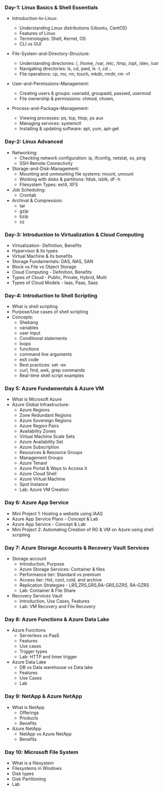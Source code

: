 ### Day-1: Linux Basics & Shell Essentials
* Introduction-to-Linux:
    * Understanding Linux distributions (Ubuntu, CentOS)
    * Features of Linux
    * Terminologies: Shell, Kernel, OS
    * CLI vs GUI

* File-System-and-Directory-Structure:
    * Understanding directories: /, /home, /var, /etc, /tmp, /opt, /dev, /usr
    * Navigating directories: ls, cd, pwd, ls -l, cd ..
    * File operations: cp, mv, rm, touch, mkdir, rmdir, rm -rf

* User-and-Permissions-Management:
    * Creating users & groups: useradd, groupadd, passwd, usermod
    * File ownership & permissions: chmod, chown,
      
* Process-and-Package-Management:
    * Viewing processes: ps, top, htop, ps aux
    * Managing services: systemctl
    * Installing & updating software: apt, yum, apt-get

### Day-2: Linux Advanced 

* Networking:
    * Checking network configuration: ip, ifconfig, netstat, ss, ping
    * SSH Remote Connectivity
* Storage-and-Disk-Management:
    * Mounting and unmounting file systems: mount, umount
    * Working with disks & partitions: fdisk, lsblk, df -h
    * Filesystem Types: ext4, XFS
* Job Scheduling:
     * Crontab
* Archival & Compression:
     * tar
     * gzip
     * bzip
     * xz
### Day-3: Introduction to Virtualization & Cloud Computing

* Virtualization- Definition, Benefits
* Hypervisor & its types
* Virtual Machine & its benefits
* Storage Fundamentals: DAS, NAS, SAN
* Block vs File vs Object Storage
* Cloud Computing - Definition, Benefits
* Types of Cloud - Public, Private, Hybrid, Multi
* Types of Cloud Models - Iaas, Paas, Saas

### Day-4: Introduction to Shell Scripting

* What is shell scripting
* Purpose/Use cases of shell scripting
* Concepts:
   * Shebang
   * variables
   * user input
   * Conditional statements
   * loops
   * functions
   * command line arguments
   * exit code
   * Best practices: set -ex
   * curl, find, awk, grep commands
   * Real-time shell script examples
 
### Day 5: Azure Fundamentals & Azure VM
   * What is Microsoft Azure
   * Azure Global Infrastructure:
        * Azure Regions
        * Zone Redundant Regions
        * Azure Sovereign Regions
        * Azure Region Pairs
        * Availability Zones
        * Virtual Machine Scale Sets
        * Azure Availability Set
        * Azure Subscription
        * Resources & Resource Groups
        * Management Groups
        * Azure Tenant
        * Azure Portal & Ways to Access it
        * Azure Cloud Shell
        * Azure Virtual Machine
        * Spot Instance
        * Lab: Azure VM Creation
### Day 6: Azure App Service
   * Mini Project 1: Hosting a website using IAAS
   * Azure App Service Plans - Concept & Lab
   * Azure App Service - Concept & Lab 
   * Mini Project 2: Automating Creation of RG & VM on Azure using shell scripting
### Day 7: Azure Storage Accounts & Recovery Vault Services
  * Storage account
     * Introduction, Purpose
     * Azure Storage Services: Container & files
     * Performance tier: Standard vs premium
     * Access tier: Hot, cool, cold, and archive
     * Replication Strategies - LRS,ZRS,GRS,RA-GRS,GZRS, RA-GZRS
     * Lab: Container & File Share
  * Recovery Services Vault
     * Introduction, Use Cases, Features
     * Lab: VM Recovery and File Recovery
### Day 8: Azure Functions & Azure Data Lake
   * Azure Functions
      * Serverless vs PaaS
      * Features
      * Use cases
      * Trigger types
      * Lab: HTTP and timer trigger
   * Azure Data Lake
      * DB vs Data warehouse vs Data lake
      * Features
      * Use Cases
      * Lab
### Day 9: NetApp & Azure NetApp
   * What is NetApp
      * Offerings
      * Products
      * Benefits
   * Azure NetApp
      * NetApp vs Azure NetApp
      * Benefits
### Day 10: Microsoft File System
   * What is a filesystem
   * Filesystems in Windows
   * Disk types
   * Disk Partitioning
   * Lab
